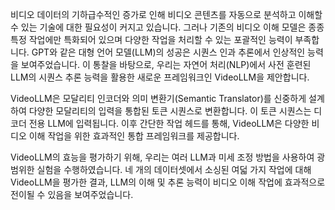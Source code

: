 비디오 데이터의 기하급수적인 증가로 인해 비디오 콘텐츠를 자동으로 분석하고 이해할 수 있는 기술에 대한 필요성이 커지고 있습니다. 그러나 기존의 비디오 이해 모델은 종종 특정 작업에만 특화되어 있으며 다양한 작업을 처리할 수 있는 포괄적인 능력이 부족합니다. GPT와 같은 대형 언어 모델(LLM)의 성공은 시퀀스 인과 추론에서 인상적인 능력을 보여주었습니다. 이 통찰을 바탕으로, 우리는 자연어 처리(NLP)에서 사전 훈련된 LLM의 시퀀스 추론 능력을 활용한 새로운 프레임워크인 VideoLLM을 제안합니다.

VideoLLM은 모달리티 인코더와 의미 변환기(Semantic Translator)를 신중하게 설계하여 다양한 모달리티의 입력을 통합된 토큰 시퀀스로 변환합니다. 이 토큰 시퀀스는 디코더 전용 LLM에 입력됩니다. 이후 간단한 작업 헤드를 통해, VideoLLM은 다양한 비디오 이해 작업을 위한 효과적인 통합 프레임워크를 제공합니다.

VideoLLM의 효능을 평가하기 위해, 우리는 여러 LLM과 미세 조정 방법을 사용하여 광범위한 실험을 수행하였습니다. 네 개의 데이터셋에서 소싱된 여덟 가지 작업에 대해 VideoLLM을 평가한 결과, LLM의 이해 및 추론 능력이 비디오 이해 작업에 효과적으로 전이될 수 있음을 보여주었습니다.